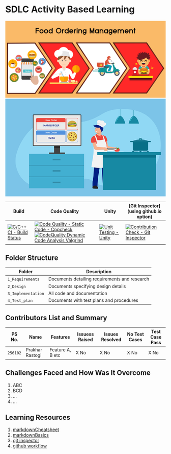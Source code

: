 # SDLC Activity Based Learning

![Description](https://github.com/PrakharRastogi123/LTTS_Project_In_C/blob/main/Food_ordering_management_02.png)
![Description](https://github.com/PrakharRastogi123/LTTS_Project_In_C/blob/main/food-order-management-01.png)


Build | Code Quality | Unity | [Git Inspector](using github.io option)
------|----------|-------|--------------
[![C/C++ CI - Build Status](https://github.com/PrakharRastogi123/LTTS_Project_In_C/actions/workflows/c-cpp.yml/badge.svg?branch=main)](https://github.com/PrakharRastogi123/LTTS_Project_In_C/actions/workflows/c-cpp.yml) | [![Code Quality - Static Code - Cppcheck](https://github.com/PrakharRastogi123/LTTS_Project_In_C/actions/workflows/cppcheck.yml/badge.svg)](https://github.com/PrakharRastogi123/LTTS_Project_In_C/actions/workflows/cppcheck.yml) [![CodeQuality Dynamic Code Analysis Valgrind](https://github.com/PrakharRastogi123/LTTS_Project_In_C/actions/workflows/CodeQuality_Dynamic.yml/badge.svg)](https://github.com/PrakharRastogi123/LTTS_Project_In_C/actions/workflows/CodeQuality_Dynamic.yml)| [![Unit Testing - Unity](https://github.com/PrakharRastogi123/LTTS_Project_In_C/actions/workflows/unity.yml/badge.svg)](https://github.com/PrakharRastogi123/LTTS_Project_In_C/actions/workflows/unity.yml)| [![Contribution Check - Git Inspector](https://github.com/PrakharRastogi123/LTTS_Project_In_C/actions/workflows/gitinspector.yml/badge.svg)](https://github.com/PrakharRastogi123/LTTS_Project_In_C/actions/workflows/gitinspector.yml)

## Folder Structure
Folder             | Description
-------------------| -----------------------------------------
`1_Requirements`   | Documents detailing requirements and research
`2_Design`         | Documents specifying design details
`3_Implementation` | All code and documentation
`4_Test_plan`      | Documents with test plans and procedures

## Contributors List and Summary

PS No. |  Name   |    Features    | Issuess Raised |Issues Resolved|No Test Cases|Test Case Pass
-------|---------|----------------|----------------|---------------|-------------|--------------
`256102` | Prakhar Rastogi  | Feature A, B etc    | X No     | X No   |X No   |X No     


## Challenges Faced and How Was It Overcome

1. ABC
2. BCD
3. ...
4. ...

## Learning Resources
1. [markdownCheatsheet](https://github.com/adam-p/markdown-here/wiki/Markdown-Cheatsheet)
2. [markdownBasics](https://guides.github.com/features/mastering-markdown/)
3. [git inspector](https://github.com/ejwa/gitinspector.git)
4. [github workflow](https://docs.github.com/en/actions/learn-github-action)


